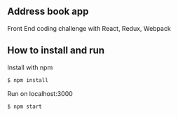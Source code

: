 ## Address book app

Front End coding challenge with React, Redux, Webpack

## How to install and run

Install with npm

```bash
$ npm install
```

Run on localhost:3000

```bash
$ npm start
```
```
